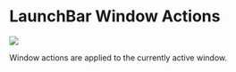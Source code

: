 # LaunchBar Window Actions

![](https://github.com/Ptujec/LaunchBar-Window-Actions/blob/main/windowactions.png?raw=true)

Window actions are applied to the currently active window. 


